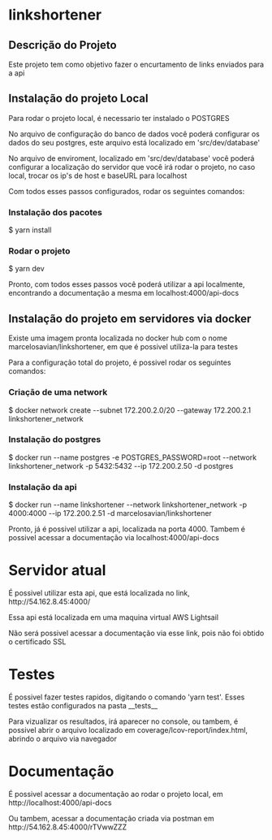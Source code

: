 # linkshortener

## Descrição do Projeto
<p>Este projeto tem como objetivo fazer o encurtamento de links enviados para a api</p>

## Instalação do projeto Local
<p>Para rodar o projeto local, é necessario ter instalado o POSTGRES</p>

<p>No arquivo de configuração do banco de dados você poderá configurar os dados do seu postgres, este arquivo está localizado em 'src/dev/database'</p>

<p>No arquivo de enviroment, localizado em 'src/dev/database' você poderá configurar a localização do servidor que você irá rodar o projeto, no caso local, trocar os ip's de host e baseURL para localhost</p>

<p>Com todos esses passos configurados, rodar os seguintes comandos:</p>

### Instalação dos pacotes
$ yarn install

### Rodar o projeto
$ yarn dev

<p>Pronto, com todos esses passos você poderá utilizar a api localmente, encontrando a documentação a mesma em localhost:4000/api-docs</p>

## Instalação do projeto em servidores via docker
<p>Existe uma imagem pronta localizada no docker hub com o nome marcelosavian/linkshortener, em que é possivel utiliza-la para testes</p>

<p>Para a configuração total do projeto, é possivel rodar os seguintes comandos:</p>

### Criação de uma network
$ docker network create --subnet 172.200.2.0/20 --gateway 172.200.2.1 linkshortener_network

### Instalação do postgres
$ docker run --name postgres -e POSTGRES_PASSWORD=root --network linkshortener_network -p 5432:5432 --ip 172.200.2.50 -d postgres

### Instalação da api
$ docker run --name linkshortener --network linkshortener_network -p 4000:4000 --ip 172.200.2.51 -d marcelosavian/linkshortener

<p>Pronto, já é possivel utilizar a api, localizada na porta 4000. Tambem é possivel acessar a documentação via localhost:4000/api-docs</p>

# Servidor atual
<p>É possivel utilizar esta api, que está localizada no link, http://54.162.8.45:4000/</p>

<p>Essa api está localizada em uma maquina virtual AWS Lightsail</p>

<p>Não será possivel acessar a documentação via esse link, pois não foi obtido o certificado SSL</p>

# Testes
<p>É possivel fazer testes rapidos, digitando o comando 'yarn test'. Esses testes estão configurados na pasta __tests__</p>

<p>Para vizualizar os resultados, irá aparecer no console, ou tambem, é possivel abrir o arquivo localizado em coverage/lcov-report/index.html, abrindo o arquivo via navegador</p>

# Documentação
<p>É possivel acessar a documentação ao rodar o projeto local, em http://localhost:4000/api-docs</p>

<p>Ou tambem, acessar a documentação criada via postman em http://54.162.8.45:4000/rTVwwZZZ</p>
